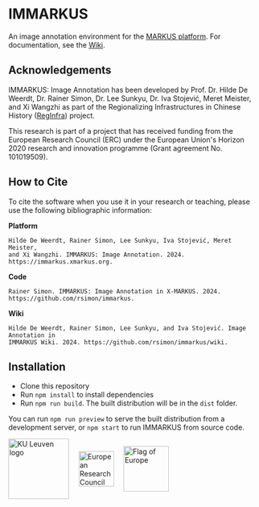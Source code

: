 # IMMARKUS

An image annotation environment for the [MARKUS platform](https://dh.chinese-empires.eu/markus/). 
For documentation, see the [Wiki](https://github.com/rsimon/immarkus/wiki).

## Acknowledgements

IMMARKUS: Image Annotation has been developed by Prof. Dr. Hilde De Weerdt, 
Dr. Rainer Simon, Dr. Lee Sunkyu, Dr. Iva Stojević, Meret Meister, and Xi 
Wangzhi as part of the Regionalizing Infrastructures in Chinese History
([RegInfra](https://www.infrastructurelives.eu/)) project.

This research is part of a project that has received funding from the European 
Research Council (ERC) under the European Union's Horizon 2020 research and 
innovation programme (Grant agreement No. 101019509).

## How to Cite

To cite the software when you use it in your research or teaching, please use 
the following bibliographic information:

__Platform__

```
Hilde De Weerdt, Rainer Simon, Lee Sunkyu, Iva Stojević, Meret Meister, 
and Xi Wangzhi. IMMARKUS: Image Annotation. 2024. https://immarkus.xmarkus.org.
```

__Code__

```
Rainer Simon. IMMARKUS: Image Annotation in X-MARKUS. 2024. 
https://github.com/rsimon/immarkus.
```

__Wiki__

```
Hilde De Weerdt, Rainer Simon, Lee Sunkyu, and Iva Stojević. Image Annotation in
IMMARKUS Wiki. 2024. https://github.com/rsimon/immarkus/wiki.
```

## Installation

- Clone this repository
- Run `npm install` to install dependencies
- Run `npm run build`. The built distribution will be in the `dist` folder.

You can run `npm run preview` to serve the built distribution from a development server, or `npm start` to run IMMARKUS from source code.

<div>
  <img align="center" src="https://raw.githubusercontent.com/rsimon/immarkus/main/public/images/ku_leuven_logo.svg" alt="KU Leuven logo" style="width: 120px" />
  &nbsp; &nbsp;
  <img align="center" src="https://raw.githubusercontent.com/rsimon/immarkus/main/public/images/european_research_council_logo.svg" alt="European Research Council logo" style="width: 70px" />
  &nbsp; &nbsp;
  <img align="center" src="https://raw.githubusercontent.com/rsimon/immarkus/main/public/images/europe_flag.svg" alt="Flag of Europe" style="width: 90px" />
</div>

